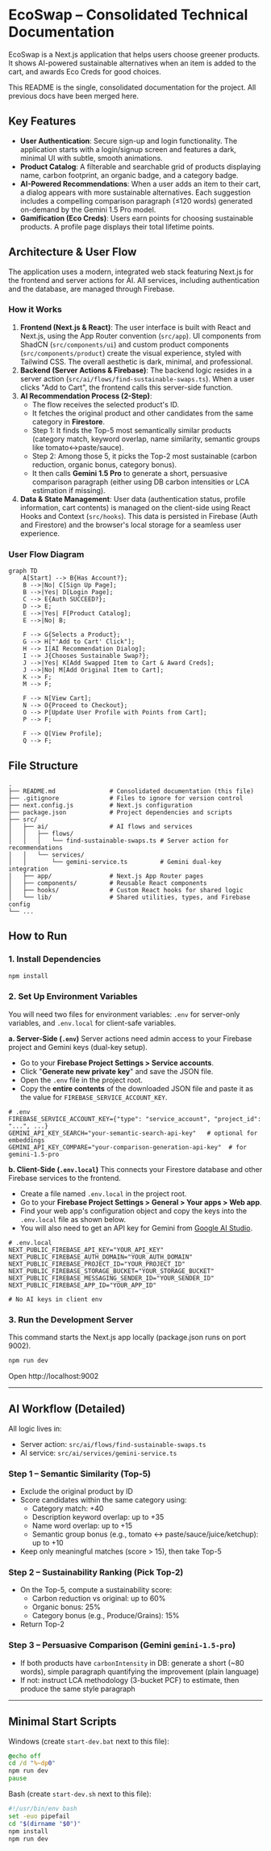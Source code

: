 # EcoSwap – Consolidated Technical Documentation

EcoSwap is a Next.js application that helps users choose greener products. It shows AI-powered sustainable alternatives when an item is added to the cart, and awards Eco Creds for good choices.

This README is the single, consolidated documentation for the project. All previous docs have been merged here.

## Key Features

-   **User Authentication**: Secure sign-up and login functionality. The application starts with a login/signup screen and features a dark, minimal UI with subtle, smooth animations.
-   **Product Catalog**: A filterable and searchable grid of products displaying name, carbon footprint, an organic badge, and a category badge.
-   **AI-Powered Recommendations**: When a user adds an item to their cart, a dialog appears with more sustainable alternatives. Each suggestion includes a compelling comparison paragraph (≤120 words) generated on-demand by the Gemini 1.5 Pro model.
-   **Gamification (Eco Creds)**: Users earn points for choosing sustainable products. A profile page displays their total lifetime points.

## Architecture & User Flow

The application uses a modern, integrated web stack featuring Next.js for the frontend and server actions for AI. All services, including authentication and the database, are managed through Firebase.

### How it Works

1.  **Frontend (Next.js & React)**: The user interface is built with React and Next.js, using the App Router convention (`src/app`). UI components from ShadCN (`src/components/ui`) and custom product components (`src/components/product`) create the visual experience, styled with Tailwind CSS. The overall aesthetic is dark, minimal, and professional.
2.  **Backend (Server Actions & Firebase)**: The backend logic resides in a server action (`src/ai/flows/find-sustainable-swaps.ts`). When a user clicks "Add to Cart", the frontend calls this server-side function.
3.  **AI Recommendation Process (2-Step)**:
    *   The flow receives the selected product's ID.
    *   It fetches the original product and other candidates from the same category in **Firestore**.
    *   Step 1: It finds the Top-5 most semantically similar products (category match, keyword overlap, name similarity, semantic groups like tomato↔paste/sauce).
    *   Step 2: Among those 5, it picks the Top-2 most sustainable (carbon reduction, organic bonus, category bonus).
    *   It then calls **Gemini 1.5 Pro** to generate a short, persuasive comparison paragraph (either using DB carbon intensities or LCA estimation if missing).
4.  **Data & State Management**: User data (authentication status, profile information, cart contents) is managed on the client-side using React Hooks and Context (`src/hooks`). This data is persisted in Firebase (Auth and Firestore) and the browser's local storage for a seamless user experience.

### User Flow Diagram

```mermaid
graph TD
    A[Start] --> B{Has Account?};
    B -->|No| C[Sign Up Page];
    B -->|Yes| D[Login Page];
    C --> E{Auth SUCCEED?};
    D --> E;
    E -->|Yes| F[Product Catalog];
    E -->|No| B;

    F --> G{Selects a Product};
    G --> H["'Add to Cart' Click"];
    H --> I[AI Recommendation Dialog];
    I --> J{Chooses Sustainable Swap?};
    J -->|Yes| K[Add Swapped Item to Cart & Award Creds];
    J -->|No| M[Add Original Item to Cart];
    K --> F;
    M --> F;

    F --> N[View Cart];
    N --> O{Proceed to Checkout};
    O --> P[Update User Profile with Points from Cart];
    P --> F;

    F --> Q[View Profile];
    Q --> F;
```

## File Structure

```
.
├── README.md               # Consolidated documentation (this file)
├── .gitignore              # Files to ignore for version control
├── next.config.js          # Next.js configuration
├── package.json            # Project dependencies and scripts
├── src/
│   ├── ai/                 # AI flows and services
│   │   ├── flows/
│   │   │   └── find-sustainable-swaps.ts # Server action for recommendations
│   │   └── services/
│   │       └── gemini-service.ts         # Gemini dual-key integration
│   ├── app/                # Next.js App Router pages
│   ├── components/         # Reusable React components
│   ├── hooks/              # Custom React hooks for shared logic
│   └── lib/                # Shared utilities, types, and Firebase config
└── ...
```

## How to Run

### 1. Install Dependencies
```bash
npm install
```

### 2. Set Up Environment Variables
You will need two files for environment variables: `.env` for server-only variables, and `.env.local` for client-safe variables.

**a. Server-Side (`.env`)**
Server actions need admin access to your Firebase project and Gemini keys (dual-key setup).
- Go to your **Firebase Project Settings > Service accounts**.
- Click "**Generate new private key**" and save the JSON file.
- Open the `.env` file in the project root.
- Copy the **entire contents** of the downloaded JSON file and paste it as the value for `FIREBASE_SERVICE_ACCOUNT_KEY`.

```env
# .env
FIREBASE_SERVICE_ACCOUNT_KEY={"type": "service_account", "project_id": "...", ...}
GEMINI_API_KEY_SEARCH="your-semantic-search-api-key"   # optional for embeddings
GEMINI_API_KEY_COMPARE="your-comparison-generation-api-key"  # for gemini-1.5-pro
```

**b. Client-Side (`.env.local`)**
This connects your Firestore database and other Firebase services to the frontend.
- Create a file named `.env.local` in the project root.
- Go to your **Firebase Project Settings > General > Your apps > Web app**.
- Find your web app's configuration object and copy the keys into the `.env.local` file as shown below.
- You will also need to get an API key for Gemini from [Google AI Studio](https://aistudio.google.com/app/apikey).

```env
# .env.local
NEXT_PUBLIC_FIREBASE_API_KEY="YOUR_API_KEY"
NEXT_PUBLIC_FIREBASE_AUTH_DOMAIN="YOUR_AUTH_DOMAIN"
NEXT_PUBLIC_FIREBASE_PROJECT_ID="YOUR_PROJECT_ID"
NEXT_PUBLIC_FIREBASE_STORAGE_BUCKET="YOUR_STORAGE_BUCKET"
NEXT_PUBLIC_FIREBASE_MESSAGING_SENDER_ID="YOUR_SENDER_ID"
NEXT_PUBLIC_FIREBASE_APP_ID="YOUR_APP_ID"

# No AI keys in client env
```

### 3. Run the Development Server
This command starts the Next.js app locally (package.json runs on port 9002).
```bash
npm run dev
```
Open http://localhost:9002

---

## AI Workflow (Detailed)

All logic lives in:
- Server action: `src/ai/flows/find-sustainable-swaps.ts`
- AI service: `src/ai/services/gemini-service.ts`

### Step 1 – Semantic Similarity (Top-5)
- Exclude the original product by ID
- Score candidates within the same category using:
  - Category match: +40
  - Description keyword overlap: up to +35
  - Name word overlap: up to +15
  - Semantic group bonus (e.g., tomato ↔ paste/sauce/juice/ketchup): up to +10
- Keep only meaningful matches (score > 15), then take Top-5

### Step 2 – Sustainability Ranking (Pick Top-2)
- On the Top-5, compute a sustainability score:
  - Carbon reduction vs original: up to 60%
  - Organic bonus: 25%
  - Category bonus (e.g., Produce/Grains): 15%
- Return Top-2

### Step 3 – Persuasive Comparison (Gemini `gemini-1.5-pro`)
- If both products have `carbonIntensity` in DB: generate a short (~80 words), simple paragraph quantifying the improvement (plain language)
- If not: instruct LCA methodology (3-bucket PCF) to estimate, then produce the same style paragraph

---

## Minimal Start Scripts

Windows (create `start-dev.bat` next to this file):

```bat
@echo off
cd /d "%~dp0"
npm run dev
pause
```

Bash (create `start-dev.sh` next to this file):

```bash
#!/usr/bin/env bash
set -euo pipefail
cd "$(dirname "$0")"
npm install
npm run dev
```
